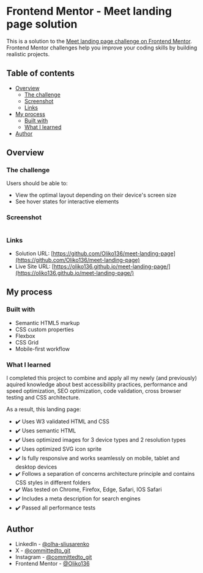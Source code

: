 # Frontend Mentor - Meet landing page solution

This is a solution to the [Meet landing page challenge on Frontend Mentor](https://www.frontendmentor.io/challenges/meet-landing-page-rbTDS6OUR). Frontend Mentor challenges help you improve your coding skills by building realistic projects.

## Table of contents

- [Overview](#overview)
  - [The challenge](#the-challenge)
  - [Screenshot](#screenshot)
  - [Links](#links)
- [My process](#my-process)
  - [Built with](#built-with)
  - [What I learned](#what-i-learned)
- [Author](#author)

## Overview

### The challenge

Users should be able to:

- View the optimal layout depending on their device's screen size
- See hover states for interactive elements

### Screenshot

![]()

### Links

- Solution URL: [https://github.com/Oliko136/meet-landing-page](https://github.com/Oliko136/meet-landing-page)
- Live Site URL: [https://oliko136.github.io/meet-landing-page/](https://oliko136.github.io/meet-landing-page/)

## My process

### Built with

- Semantic HTML5 markup
- CSS custom properties
- Flexbox
- CSS Grid
- Mobile-first workflow

### What I learned

I completed this project to combine and apply all my newly (and previously) aquired knowledge about best accessibility practices, performance and speed optimization, SEO optimization, code validation, cross browser testing and CSS architecture.

As a result, this landing page:

- ✔️ Uses W3 validated HTML and CSS
- ✔️ Uses semantic HTML
- ✔️ Uses optimized images for 3 device types and 2 resolution types
- ✔️ Uses optimized SVG icon sprite
- ✔️ Is fully responsive and works seamlessly on mobile, tablet and desktop devices
- ✔️ Follows a separation of concerns architecture principle and contains CSS styles in different folders
- ✔️ Was tested on Chrome, Firefox, Edge, Safari, IOS Safari
- ✔️ Includes a meta description for search engines
- ✔️ Passed all performance tests

## Author

- LinkedIn - [@olha-sliusarenko](https://www.linkedin.com/in/olha-sliusarenko/)
- X - [@committedto_git](https://x.com/committedto_git)
- Instagram - [@committedto_git](https://www.instagram.com/committedto_git/)
- Frontend Mentor - [@Oliko136](https://www.frontendmentor.io/profile/Oliko136)
